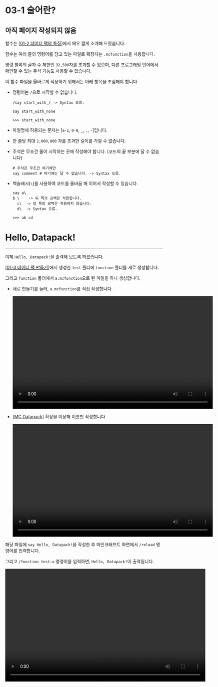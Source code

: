 # 03-1 술어란?

## 아직 페이지 작성되지 않음


함수는 [[01-2 데이터 팩의 특징](/docs/01/2.md)]에서 매우 짧게 소개해 드렸습니다.

함수는 여러 줄의 명령어를 담고 있는 파일로 확장자는 `.mcfunction`을 사용합니다.

명령 블록의 글자 수 제한인 `32,500`자를 초과할 수 있으며, 
다른 프로그래밍 언어에서 확인할 수 있는 주석 기능도 사용할 수 있습니다.

이 함수 파일을 올바르게 적용하기 위해서는 아래 항목을 조심해야 합니다.

- 명령어는 `/`으로 시작할 수 없습니다.

   ```mcfunction
   /say start_with_/ -> Syntax 오류.

   say start_with_none

   >>> start_with_none
   ```

- 파일명에 허용되는 문자는 [`a-z`, `0-9`, `_`, `.`, `-`]입니다.
- 한 줄당 최대 `2,000,000` 자를 초과한 길이를 가질 수 없습니다.
- 주석은 무조건 줄이 시작하는 곳에 작성해야 합니다. (코드의 끝 부분에 달 수 없습니다)

   ```mcfunction
   # 주석은 무조건 여기에만
   say comment # 여기에는 달 수 없습니다. -> Syntax 오류.
   ```

- 백슬래시(`\`)를 사용하여 코드를 줄바꿈 해 이어서 작성할 수 있습니다.

   ```mcfunction
   say a\
   b \    -> 뒤 쪽의 공백은 적용합니다.
     c\  -> 앞 쪽의 공백은 적용하지 않습니다.
     d\  -> Syntax 오류.

   >>> ab cd
   ```

# Hello, Datapack!

---

이제 `Hello, Datapack!`을 출력해 보도록 하겠습니다.

[[01-3 데이터 팩 만들기](/docs/01/3.md)]에서 생성한 `test` 폴더에 `function` 폴더를 새로 생성합니다.

그리고 `function` 폴더에서 `a.mcfunction`으로 된 파일을 하나 생성합니다.

- 새로 만들기를 눌러, `a.mcfunction`를 직접 작성합니다.

   <video width="640" height="360" controls>
      <source src="assets/vid/02-1/new_file.mp4" type="video/mp4">
   </video>   

- [[MC Datapack](https://marketplace.visualstudio.com/items?itemName=HuJohner.mc-datapack)] 확장을 이용해 이름만 작성합니다.

   <video width="640" height="360" controls>
      <source src="assets/vid/02-1/new_file_extension.mp4" type="video/mp4">
   </video>   


해당 파일에 `say Hello, Datapack!`을 작성한 후 마인크래프트 화면에서 `/reload` 명령어를 입력합니다.

그리고 `/function test:a` 명령어를 입력하면, `Hello, Datapack!`이 출력됩니다.

<video width="640" height="360" controls>
      <source src="assets/vid/02-1/hello_datapack.mp4" type="video/mp4">
   </video>   
